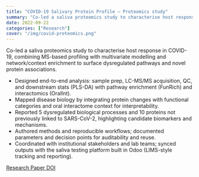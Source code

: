 ```yaml
---
title: "COVID-19 Salivary Protein Profile — Proteomics study"
summary: "Co-led a saliva proteomics study to characterise host response in COVID-19, combining MS-based profiling with multivariate modelling and network/context enrichment to surface dysregulated pathways and novel protein associations."
date: 2022-09-22
categories: ["Research"]
cover: "/img/covid-proteomics.png"
---
```


Co-led a saliva proteomics study to characterise host response in COVID-19, combining MS-based profiling with multivariate modelling and network/context enrichment to surface dysregulated pathways and novel protein associations.

- Designed end-to-end analysis: sample prep, LC-MS/MS acquisition, QC, and downstream stats (PLS-DA) with pathway enrichment (FunRich) and interactomics (OralInt).
- Mapped disease biology by integrating protein changes with functional categories and oral interactome context for interpretability.
- Reported 5 dysregulated biological processes and 10 proteins not previously linked to SARS-CoV-2, highlighting candidate biomarkers and mechanisms.
- Authored methods and reproducible workflows; documented parameters and decision points for auditability and reuse.
- Coordinated with institutional stakeholders and lab teams; synced outputs with the saliva testing platform built in Odoo (LIMS-style tracking and reporting).

[Research Paper DOI](https://doi.org/10.3390/jcm11195571)
